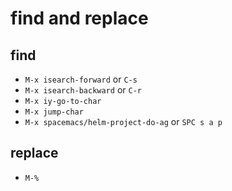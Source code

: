 
# find and replace

## find

- `M-x isearch-forward` or `C-s`
- `M-x isearch-backward` or `C-r`
- `M-x iy-go-to-char`
- `M-x jump-char`
- `M-x spacemacs/helm-project-do-ag` or `SPC s a p`

## replace

- `M-%`
